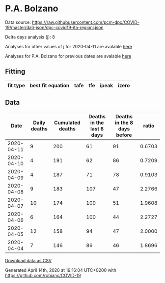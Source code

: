 # P.A. Bolzano

Data source: https://raw.githubusercontent.com/pcm-dpc/COVID-19/master/dati-json/dpc-covid19-ita-regioni.json

Delta days analysis (j): 8

Analyses for other values of j for 2020-04-11 are avalable [here](../2020-04-11/README.md)

Analyses for P.A. Bolzano for previous dates are avalable [here](../README.md)

## Fitting 
|fit type|best fit equation|tafe|tfe|ipeak|izero|
|-------|-----|--------|------|---|---|

## Data
|Date|Daily deaths|Cumulated deaths|Deaths in the last 8 days|Deaths in the 8 days before|ratio|
|----|----------|-----------|-------|--------------------|-----|
|2020-04-11|9|200|61|91|0.6703|
|2020-04-10|4|191|62|86|0.7209|
|2020-04-09|4|187|71|78|0.9103|
|2020-04-08|9|183|107|47|2.2766|
|2020-04-07|10|174|100|51|1.9608|
|2020-04-06|6|164|100|44|2.2727|
|2020-04-05|12|158|94|47|2.0000|
|2020-04-04|7|146|86|46|1.8696|

[Download data as CSV](COVID-19_p.a._bolzano_j8_2020-04-11.csv)

Generated April 14th, 2020 at 19:16:04 UTC+0200 with https://github.com/robianc/COVID-19
